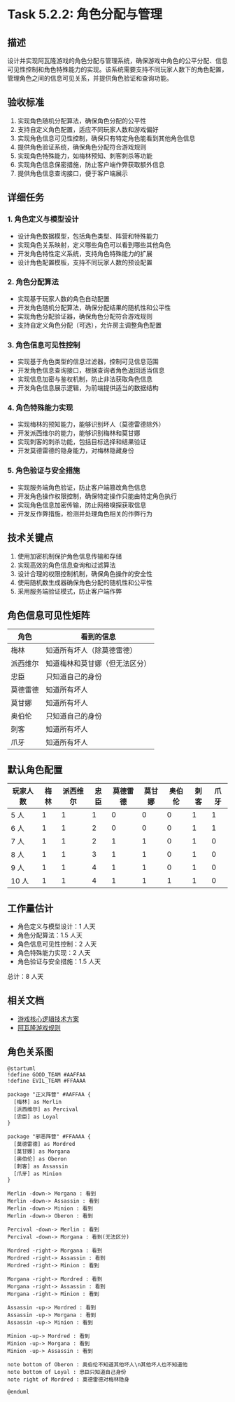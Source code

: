 # Task 5.2.2: 角色分配与管理

## 描述

设计并实现阿瓦隆游戏的角色分配与管理系统，确保游戏中角色的公平分配、信息可见性控制和角色特殊能力的实现。该系统需要支持不同玩家人数下的角色配置，管理角色之间的信息可见关系，并提供角色验证和查询功能。

## 验收标准

1. 实现角色随机分配算法，确保角色分配的公平性
2. 支持自定义角色配置，适应不同玩家人数和游戏偏好
3. 实现角色信息可见性控制，确保只有特定角色能看到其他角色信息
4. 提供角色验证系统，确保角色分配符合游戏规则
5. 实现角色特殊能力，如梅林预知、刺客刺杀等功能
6. 实现角色信息保密措施，防止客户端作弊获取额外信息
7. 提供角色信息查询接口，便于客户端展示

## 详细任务

### 1. 角色定义与模型设计

- 设计角色数据模型，包括角色类型、阵营和特殊能力
- 实现角色关系映射，定义哪些角色可以看到哪些其他角色
- 开发角色特性定义系统，支持角色特殊能力的扩展
- 设计角色配置模板，支持不同玩家人数的预设配置

### 2. 角色分配算法

- 实现基于玩家人数的角色自动配置
- 开发角色随机分配算法，确保分配结果的随机性和公平性
- 实现角色分配验证器，确保角色分配符合游戏规则
- 支持自定义角色分配（可选），允许房主调整角色配置

### 3. 角色信息可见性控制

- 实现基于角色类型的信息过滤器，控制可见信息范围
- 开发角色信息查询接口，根据查询者角色返回适当信息
- 实现信息加密与鉴权机制，防止非法获取角色信息
- 开发角色信息展示逻辑，为前端提供适当的数据结构

### 4. 角色特殊能力实现

- 实现梅林的预知能力，能够识别坏人（莫德雷德除外）
- 开发派西维尔的能力，能够识别梅林和莫甘娜
- 实现刺客的刺杀功能，包括目标选择和结果验证
- 开发莫德雷德的隐身能力，对梅林隐藏身份

### 5. 角色验证与安全措施

- 实现服务端角色验证，防止客户端篡改角色信息
- 开发角色操作权限控制，确保特定操作只能由特定角色执行
- 实现角色信息加密传输，防止网络嗅探获取信息
- 开发反作弊措施，检测并处理角色相关的作弊行为

## 技术关键点

1. 使用加密机制保护角色信息传输和存储
2. 实现高效的角色信息查询和过滤算法
3. 设计合理的权限控制机制，确保角色操作的安全性
4. 使用随机数生成器确保角色分配的随机性和公平性
5. 采用服务端验证模式，防止客户端作弊

## 角色信息可见性矩阵

| 角色     | 看到的信息                     |
| -------- | ------------------------------ |
| 梅林     | 知道所有坏人（除莫德雷德）     |
| 派西维尔 | 知道梅林和莫甘娜（但无法区分） |
| 忠臣     | 只知道自己的身份               |
| 莫德雷德 | 知道所有坏人                   |
| 莫甘娜   | 知道所有坏人                   |
| 奥伯伦   | 只知道自己的身份               |
| 刺客     | 知道所有坏人                   |
| 爪牙     | 知道所有坏人                   |

## 默认角色配置

| 玩家人数 | 梅林 | 派西维尔 | 忠臣 | 莫德雷德 | 莫甘娜 | 奥伯伦 | 刺客 | 爪牙 |
| -------- | ---- | -------- | ---- | -------- | ------ | ------ | ---- | ---- |
| 5 人     | 1    | 1        | 1    | 0        | 0      | 0      | 1    | 1    |
| 6 人     | 1    | 1        | 2    | 0        | 0      | 0      | 1    | 1    |
| 7 人     | 1    | 1        | 2    | 1        | 1      | 0      | 1    | 0    |
| 8 人     | 1    | 1        | 3    | 1        | 1      | 0      | 1    | 0    |
| 9 人     | 1    | 1        | 4    | 1        | 1      | 0      | 1    | 0    |
| 10 人    | 1    | 1        | 4    | 1        | 1      | 1      | 1    | 0    |

## 工作量估计

- 角色定义与模型设计：1 人天
- 角色分配算法：1.5 人天
- 角色信息可见性控制：2 人天
- 角色特殊能力实现：2 人天
- 角色验证与安全措施：1.5 人天

总计：8 人天

## 相关文档

- [游戏核心逻辑技术方案](../技术方案.md)
- [阿瓦隆游戏规则](../../../阿瓦隆游戏规则.md)

## 角色关系图

```plantuml
@startuml
!define GOOD_TEAM #AAFFAA
!define EVIL_TEAM #FFAAAA

package "正义阵营" #AAFFAA {
  [梅林] as Merlin
  [派西维尔] as Percival
  [忠臣] as Loyal
}

package "邪恶阵营" #FFAAAA {
  [莫德雷德] as Mordred
  [莫甘娜] as Morgana
  [奥伯伦] as Oberon
  [刺客] as Assassin
  [爪牙] as Minion
}

Merlin -down-> Morgana : 看到
Merlin -down-> Assassin : 看到
Merlin -down-> Minion : 看到
Merlin -down-> Oberon : 看到

Percival -down-> Merlin : 看到
Percival -down-> Morgana : 看到(无法区分)

Mordred -right-> Morgana : 看到
Mordred -right-> Assassin : 看到
Mordred -right-> Minion : 看到

Morgana -right-> Mordred : 看到
Morgana -right-> Assassin : 看到
Morgana -right-> Minion : 看到

Assassin -up-> Mordred : 看到
Assassin -up-> Morgana : 看到
Assassin -up-> Minion : 看到

Minion -up-> Mordred : 看到
Minion -up-> Morgana : 看到
Minion -up-> Assassin : 看到

note bottom of Oberon : 奥伯伦不知道其他坏人\n其他坏人也不知道他
note bottom of Loyal : 忠臣只知道自己身份
note right of Mordred : 莫德雷德对梅林隐身

@enduml
```
